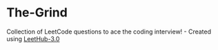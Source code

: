 # The-Grind
Collection of LeetCode questions to ace the coding interview! - Created using [LeetHub-3.0](https://github.com/raphaelheinz/LeetHub-3.0)
